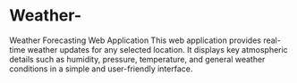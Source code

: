 # Weather-
Weather Forecasting Web Application This web application provides real-time weather updates for any selected location. It displays key atmospheric details such as humidity, pressure, temperature, and general weather conditions in a simple and user-friendly interface. 
